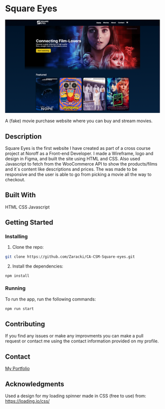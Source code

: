 # Square Eyes

![image](<images/Skjermbilde 2023-10-11 kl. 11.17.50.png>)

A (fake) movie purchase website where you can buy and stream movies.

## Description

Square Eyes is the first website I have created as part of a cross course project at Noroff as a Front-end Developer. I made a Wireframe, logo and design in Figma, and built the site using HTML and CSS. Also used Javascript to fetch from the WooCommerce API to show the products/films and it´s content like descriptions and prices. The was made to be responsive and the user is able to go from picking a movie all the way to checkout.


## Built With

HTML
CSS
Javascript

## Getting Started

### Installing

1. Clone the repo:

```bash
git clone https://github.com/Zaracki/CA-CSM-Square-eyes.git
```

2. Install the dependencies:

```
npm install
```

### Running

To run the app, run the following commands:

```bash
npm run start
```

## Contributing

If you find any issues or make any improvments you can make a pull request or contact me using the contact information provided on my profile.

## Contact

[My Portfolio](https://aweide.netlify.app)

## Acknowledgments

Used a design for my loading spinner made in CSS (free to use) from: https://loading.io/css/
